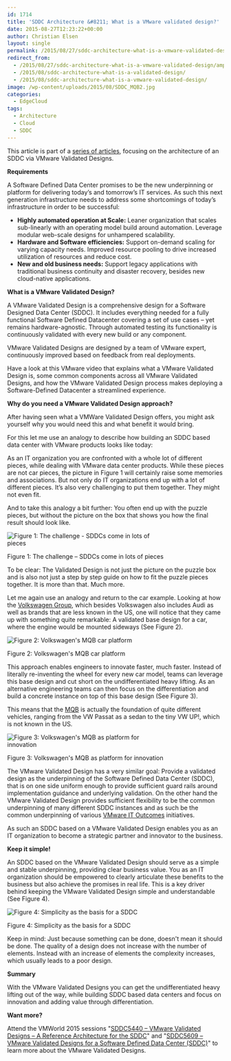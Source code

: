 ```yaml
---
id: 1714
title: 'SDDC Architecture &#8211; What is a VMware validated design?'
date: 2015-08-27T12:23:22+00:00
author: Christian Elsen
layout: single
permalink: /2015/08/27/sddc-architecture-what-is-a-vmware-validated-design/
redirect_from: 
  - /2015/08/27/sddc-architecture-what-is-a-vmware-validated-design/amp/
  - /2015/08/sddc-architecture-what-is-a-validated-design/
  - /2015/08/sddc-architecture-what-is-a-vmware-validated-design/
image: /wp-content/uploads/2015/08/SDDC_MQB2.jpg
categories:
  - EdgeCloud
tags:
  - Architecture
  - Cloud
  - SDDC
---
```

This article is part of a [series of articles](https://www.edge-cloud.net/2015/02/20/sddc-architecture-introduction/), focusing on the architecture of an SDDC via VMware Validated Designs.

**Requirements**

A Software Defined Data Center promises to be the new underpinning or platform for delivering today’s and tomorrow’s IT services. As such this next generation infrastructure needs to address some shortcomings of today’s infrastructure in order to be successful:

  * **Highly automated operation at Scale:** Leaner organization that scales sub-linearly with an operating model build around automation. Leverage modular web-scale designs for unhampered scalability.
  * **Hardware and Software efficiencies:** Support on-demand scaling for varying capacity needs. Improved resource pooling to drive increased utilization of resources and reduce cost.
  * **New and old business needs:** Support legacy applications with traditional business continuity and disaster recovery, besides new cloud-native applications.

**What is a VMware Validated Design?**

A VMware Validated Design is a comprehensive design for a Software Designed Data Center (SDDC). It includes everything needed for a fully functional Software Defined Datacenter covering a set of use cases – yet remains hardware-agnostic. Through automated testing its functionality is continuously validated with every new build or any component.

VMware Validated Designs are designed by a team of VMware expert, continuously improved based on feedback from real deployments.

Have a look at this VMware video that explains what a VMware Validated Design is, some common components across all VMware Validated Designs, and how the VMware Validated Design process makes deploying a Software-Defined Datacenter a streamlined experience.



**Why do you need a VMware Validated Design approach?**

After having seen what a VMWare Validated Design offers, you might ask yourself why you would need this and what benefit it would bring.

For this let me use an analogy to describe how building an SDDC based data center with VMware products looks like today:

As an IT organization you are confronted with a whole lot of different pieces, while dealing with VMware data center products. While these pieces are not car pieces, the picture in Figure 1 will certainly raise some memories and associations. But not only do IT organizations end up with a lot of different pieces. It’s also very challenging to put them together. They might not even fit.

And to take this analogy a bit further: You often end up with the puzzle pieces, but without the picture on the box that shows you how the final result should look like.

<div id="attachment_1715" style="width: 370px" class="wp-caption aligncenter">
  <img class="size-medium wp-image-1715" src="/content/uploads/2015/08/SDDC_Pieces-360x270.jpg" alt="Figure 1: The challenge - SDDCs come in lots of pieces" width="360" height="270" srcset="/content/uploads/2015/08/SDDC_Pieces-360x270.jpg 360w, /content/uploads/2015/08/SDDC_Pieces.jpg 600w" sizes="(max-width: 360px) 100vw, 360px" />

  <p class="wp-caption-text">
    Figure 1: The challenge &#8211; SDDCs come in lots of pieces
  </p>
</div>

To be clear: The Validated Design is not just the picture on the puzzle box and is also not just a step by step guide on how to fit the puzzle pieces together. It is more than that. Much more.

Let me again use an analogy and return to the car example. Looking at how the <a href="http://www.volkswagenag.com/" target="_blank">Volkswagen Group</a>, which besides Volkswagen also includes Audi as well as brands that are less known in the US, one will notice that they came up with something quite remarkable: A validated base design for a car, where the engine would be mounted sideways (See Figure 2).

<div id="attachment_1716" style="width: 370px" class="wp-caption aligncenter">
  <img class="size-medium wp-image-1716" src="/content/uploads/2015/08/SDDC_MQB1-360x220.jpg" alt="Figure 2: Volkswagen's MQB car platform" width="360" height="220" srcset="/content/uploads/2015/08/SDDC_MQB1-360x220.jpg 360w, /content/uploads/2015/08/SDDC_MQB1.jpg 600w" sizes="(max-width: 360px) 100vw, 360px" />

  <p class="wp-caption-text">
    Figure 2: Volkswagen's MQB car platform
  </p>
</div>

This approach enables engineers to innovate faster, much faster. Instead of literally re-inventing the wheel for every new car model, teams can leverage this base design and cut short on the undifferentiated heavy lifting. As an alternative engineering teams can then focus on the differentiation and build a concrete instance on top of this base design (See Figure 3).

This means that the <a href="https://en.wikipedia.org/wiki/Volkswagen_Group_MQB_platform" target="_blank">MQB</a> is actually the foundation of quite different vehicles, ranging from the VW Passat as a sedan to the tiny VW UP!, which is not known in the US.

<div id="attachment_1717" style="width: 370px" class="wp-caption aligncenter">
  <img class="size-medium wp-image-1717" src="/content/uploads/2015/08/SDDC_MQB2-360x185.jpg" alt="Figure 3: Volkswagen's MQB as platform for innovation" width="360" height="185" srcset="/content/uploads/2015/08/SDDC_MQB2-360x185.jpg 360w, /content/uploads/2015/08/SDDC_MQB2.jpg 600w" sizes="(max-width: 360px) 100vw, 360px" />

  <p class="wp-caption-text">
    Figure 3: Volkswagen's MQB as platform for innovation
  </p>
</div>

The VMware Validated Design has a very similar goal: Provide a validated design as the underpinning of the Software Defined Data Center (SDDC), that is on one side uniform enough to provide sufficient guard rails around implementation guidance and underlying validation. On the other hand the VMware Validated Design provides sufficient flexibility to be the common underpinning of many different SDDC instances and as such be the common underpinning of various <a href="https://itoutcomes.vmware.com/" target="_blank">VMware IT Outcomes</a> initiatives.

As such an SDDC based on a VMware Validated Design enables you as an IT organization to become a strategic partner and innovator to the business.

**Keep it simple!**

An SDDC based on the VMware Validated Design should serve as a simple and stable underpinning, providing clear business value. You as an IT organization should be empowered to clearly articulate these benefits to the business but also achieve the promises in real life. This is a key driver behind keeping the VMware Validated Design simple and understandable (See Figure 4).

<div id="attachment_1719" style="width: 370px" class="wp-caption aligncenter">
  <img class="size-medium wp-image-1719" src="/content/uploads/2015/08/simplicity-effectiveness-360x216.jpg" alt="Figure 4: Simplicity as the basis for a SDDC" width="360" height="216" srcset="/content/uploads/2015/08/simplicity-effectiveness-360x216.jpg 360w, /content/uploads/2015/08/simplicity-effectiveness.jpg 500w" sizes="(max-width: 360px) 100vw, 360px" />

  <p class="wp-caption-text">
    Figure 4: Simplicity as the basis for a SDDC
  </p>
</div>

Keep in mind: Just because something can be done, doesn't mean it should be done. The quality of a design does not increase with the number of elements. Instead with an increase of elements the complexity increases, which usually leads to a poor design.

**Summary**

With the VMware Validated Designs you can get the undifferentiated heavy lifting out of the way, while building SDDC based data centers and focus on innovation and adding value through differentiation.

**Want more?**

Attend the VMWorld 2015 sessions "<a href="https://vmworld2015.lanyonevents.com/connect/sessionDetail.ww?SESSION_ID=5440" target="_blank">SDDC5440 &#8211; VMware Validated Designs &#8211; A Reference Architecture for the SDDC</a>" and "<a href="https://vmworld2015.lanyonevents.com/connect/sessionDetail.ww?SESSION_ID=5609" target="_blank">SDDC5609 &#8211; VMware Validated Designs for a Software Defined Data Center (SDDC)</a>" to learn more about the VMware Validated Designs.
